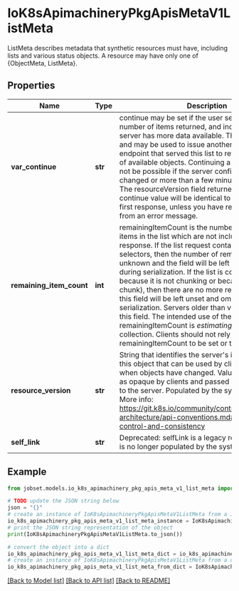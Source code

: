 # IoK8sApimachineryPkgApisMetaV1ListMeta

ListMeta describes metadata that synthetic resources must have, including lists and various status objects. A resource may have only one of {ObjectMeta, ListMeta}.

## Properties

Name | Type | Description | Notes
------------ | ------------- | ------------- | -------------
**var_continue** | **str** | continue may be set if the user set a limit on the number of items returned, and indicates that the server has more data available. The value is opaque and may be used to issue another request to the endpoint that served this list to retrieve the next set of available objects. Continuing a consistent list may not be possible if the server configuration has changed or more than a few minutes have passed. The resourceVersion field returned when using this continue value will be identical to the value in the first response, unless you have received this token from an error message. | [optional] 
**remaining_item_count** | **int** | remainingItemCount is the number of subsequent items in the list which are not included in this list response. If the list request contained label or field selectors, then the number of remaining items is unknown and the field will be left unset and omitted during serialization. If the list is complete (either because it is not chunking or because this is the last chunk), then there are no more remaining items and this field will be left unset and omitted during serialization. Servers older than v1.15 do not set this field. The intended use of the remainingItemCount is *estimating* the size of a collection. Clients should not rely on the remainingItemCount to be set or to be exact. | [optional] 
**resource_version** | **str** | String that identifies the server&#39;s internal version of this object that can be used by clients to determine when objects have changed. Value must be treated as opaque by clients and passed unmodified back to the server. Populated by the system. Read-only. More info: https://git.k8s.io/community/contributors/devel/sig-architecture/api-conventions.md#concurrency-control-and-consistency | [optional] 
**self_link** | **str** | Deprecated: selfLink is a legacy read-only field that is no longer populated by the system. | [optional] 

## Example

```python
from jobset.models.io_k8s_apimachinery_pkg_apis_meta_v1_list_meta import IoK8sApimachineryPkgApisMetaV1ListMeta

# TODO update the JSON string below
json = "{}"
# create an instance of IoK8sApimachineryPkgApisMetaV1ListMeta from a JSON string
io_k8s_apimachinery_pkg_apis_meta_v1_list_meta_instance = IoK8sApimachineryPkgApisMetaV1ListMeta.from_json(json)
# print the JSON string representation of the object
print(IoK8sApimachineryPkgApisMetaV1ListMeta.to_json())

# convert the object into a dict
io_k8s_apimachinery_pkg_apis_meta_v1_list_meta_dict = io_k8s_apimachinery_pkg_apis_meta_v1_list_meta_instance.to_dict()
# create an instance of IoK8sApimachineryPkgApisMetaV1ListMeta from a dict
io_k8s_apimachinery_pkg_apis_meta_v1_list_meta_from_dict = IoK8sApimachineryPkgApisMetaV1ListMeta.from_dict(io_k8s_apimachinery_pkg_apis_meta_v1_list_meta_dict)
```
[[Back to Model list]](../README.md#documentation-for-models) [[Back to API list]](../README.md#documentation-for-api-endpoints) [[Back to README]](../README.md)


